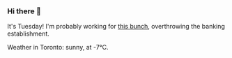 ### Hi there :wave:

It's Tuesday! I'm probably working for [this bunch](https://github.com/kohofinancial), overthrowing the banking establishment.

Weather in Toronto: sunny, at -7°C.
